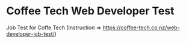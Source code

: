 # Coffee Tech Web Developer Test

Job Test for Coffe Tech (Instruction => https://coffee-tech.co.nz/web-developer-job-test/)
